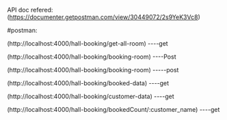 API doc refered:(https://documenter.getpostman.com/view/30449072/2s9YeK3Vc8)


#postman:

(http://localhost:4000/hall-booking/get-all-room)   ----get

(http://localhost:4000/hall-booking/booking-room)  ----Post

(http://localhost:4000/hall-booking/booking-room)  -----post

(http://localhost:4000/hall-booking/booked-data)    ----get

(http://localhost:4000/hall-booking/customer-data)  ----get

(http://localhost:4000/hall-booking/bookedCount/:customer_name)  ----get
